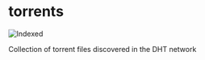 torrents 
========
![Indexed](https://img.shields.io/badge/indexed-142118-blue)

Collection of torrent files discovered in the DHT network
